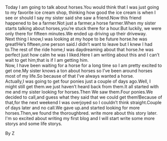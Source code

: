   Today I am going to talk about horses.You would think that I was just going to my  favorite ice cream shop, thinking how good the ice cream is when I see or should I say my sister said she saw a friend.Now this friend happened to be a farmer.Not just a farmer,a horse farmer.When my sister starts talking about horses,you’re stuck there for a hour.But luckily, we were only there for fifteen minutes.We ended up driving up their driveway.  
	Next thing I know,I was looking at my hope to be future horse.he was great!He’s fifteen,one person said.I didn’t want to leave but I knew I had to.The rest of the ride home,I was daydreaming about that horse.he was perfect just how calm he was I liked.Here I am writing about this and I can’t wait to get him,that is if I am getting him.  
	Now, I have been waiting for a horse for a long time so I am pretty excited  to get one.My sister knows a ton about horses so I’ve been around horses most of my life.So because of that I’ve always wanted a horse.  
	Actually,I was going to get four ponies just a couple of days ago.Well, I might still get them.we just haven’t heard back from them.It all started with me and my sister looking for horses.Then We saw them.Four ponies.We decided to call,and guess what they said that we could get them!Because of that,for the next weekend I was overjoyed so I couldn’t think straight.Couple of days later and no call.We gave up.and started looking for more horses.Then,we found the thoroughbred. write more about this story later. 
I'm so excited about writing my first blog and I will start write some more storys and some life storys. 

By Z
